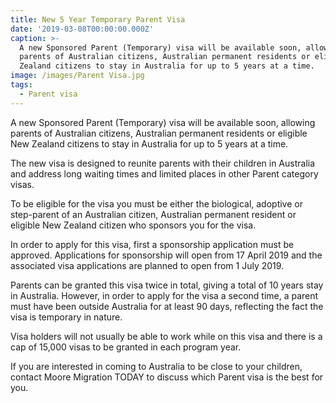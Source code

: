 ```yaml
---
title: New 5 Year Temporary Parent Visa
date: '2019-03-08T00:00:00.000Z'
caption: >-
  A new Sponsored Parent (Temporary) visa will be available soon, allowing
  parents of Australian citizens, Australian permanent residents or eligible New
  Zealand citizens to stay in Australia for up to 5 years at a time. 
image: /images/Parent Visa.jpg
tags:
  - Parent visa
---
```

A new Sponsored Parent (Temporary) visa will be available
soon, allowing parents of Australian citizens, Australian permanent residents
or eligible New Zealand citizens to stay in Australia for up to 5 years at a
time. 

The new visa is designed to reunite parents with their children in
Australia and address long waiting times and limited places in other Parent
category visas. 

To be eligible for the visa you must be either the
biological, adoptive or step-parent of an Australian citizen, Australian permanent
resident or eligible New Zealand citizen who sponsors you for the visa. 

In order to apply for this visa, first a sponsorship
application must be approved. Applications for sponsorship will open from 17
April 2019 and the associated visa applications are planned to open from 1 July
2019\. 

Parents can be granted this visa twice in total, giving a
total of 10 years stay in Australia. However, in order to apply for the visa a
second time, a parent must have been outside Australia for at least 90 days,
reflecting the fact the visa is temporary in nature. 

Visa holders will not usually be able to work while on this
visa and there is a cap of 15,000 visas to be granted in each program year.

If you are interested in coming to Australia to be close to
your children, contact Moore Migration TODAY to discuss which Parent visa is
the best for you.

